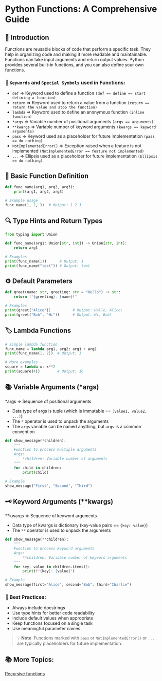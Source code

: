 # Python Functions: A Comprehensive Guide

## 📘 Introduction
Functions are reusable blocks of code that perform a specific task. They help in organizing code and making it more readable and maintainable. Functions can take input arguments and return output values. Python provides several built-in functions, and you can also define your own functions. <br>

### 🔑 `Keywords` and `Special Symbols` used in Functions:
- `def`  =>  Keyword used to define a function `(def == define == start defining a function)`
- `return`  =>  Keyword used to return a value from a function `(return == return the value and stop the function)`
- `lambda`  =>  Keyword used to define an anonymous function `(inline function)`
- `*args`  =>  Variable number of positional arguments `(args == arguments)`
- `**kwargs`  =>  Variable number of keyword arguments `(kwargs == keyword arguments)`
- `pass`  =>  Keyword used as a placeholder for future implementation `(pass == do nothing)`
- `NotImplementedError()`  =>  Exception raised when a feature is not implemented `(NotImplementedError == feature not implemented)`
- `...`  =>  Ellipsis used as a placeholder for future implementation `(Ellipsis == do nothing)`

## 📝 Basic Function Definition
```python
def func_name(arg1, arg2, arg3):
    print(arg1, arg2, arg3)

# Example usage
func_name(1, 2, 3)  # Output: 1 2 3
```

## 🔍 Type Hints and Return Types
```python
from typing import Union

def func_name(arg1: Union[str, int]) -> Union[str, int]:
    return arg1

# Examples
print(func_name(1))      # Output: 1
print(func_name("text")) # Output: text
```

## ⚙️ Default Parameters
```python
def greet(name: str, greeting: str = "Hello") -> str:
    return f"{greeting}, {name}!"

# Examples
print(greet("Alice"))          # Output: Hello, Alice!
print(greet("Bob", "Hi"))      # Output: Hi, Bob!
```

## 🏷️ Lambda Functions
```python
# Simple lambda function
func_name = lambda arg1, arg2: arg1 + arg2
print(func_name(1, 2))  # Output: 3

# More examples
square = lambda x: x**2
print(square(4))        # Output: 16
```

## 📚 Variable Arguments (*args)
*args  =>  Sequence of positional arguments 
- Data type of args is tuple (which is immutable  ==  `(value1, value2, ...)`)
- The `*` operator is used to unpack the arguments
- The `args` variable can be named anything, but `args` is a common convention

```python
def show_message(*children):
    """
    Function to process multiple arguments
    Args:
        *children: Variable number of arguments
    """
    for child in children:
        print(child)

# Example
show_message("First", "Second", "Third")
```

## 🗝️ Keyword Arguments (**kwargs)
**kwargs  =>  Sequence of keyword arguments
- Data type of kwargs is dictionary (key-value pairs  ==  `{key: value}`)
- The `**` operator is used to unpack the arguments

```python
def show_message(**children):
    """
    Function to process keyword arguments
    Args:
        **children: Variable number of keyword arguments
    """
    for key, value in children.items():
        print(f"{key}: {value}")

# Example
show_message(first="Alice", second="Bob", third="Charlie")
```

### 🌟 Best Practices:
- Always include docstrings
- Use type hints for better code readability
- Include default values when appropriate
- Keep functions focused on a single task
- Use meaningful parameter names

> 💡 **Note**: Functions marked with `pass` or `NotImplementedError()` or `...` are typically placeholders for future implementation.


## 📚 More Topics:
[Recursive functions](../Algorithms/Recursion/docs.md)